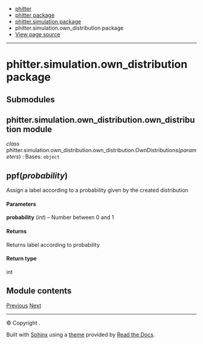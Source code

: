 * [phitter](modules.html)
* [phitter package](phitter.html)
* [phitter.simulation package](phitter.simulation.html)
* phitter.simulation.own\_distribution package
* [View page source](_sources/phitter.simulation.own_distribution.rst.txt)

---

# phitter.simulation.own\_distribution package

## Submodules

## phitter.simulation.own\_distribution.own\_distribution module

*class* phitter.simulation.own\_distribution.own\_distribution.OwnDistributions(*parameters*)
:   Bases: `object`

## ppf(*probability*)
Assign a label according to a probability given by the created distribution

#### Parameters
**probability** (*int*) – Number between 0 and 1

#### Returns
Returns label according to probability

#### Return type
int

## Module contents

[Previous](phitter.simulation.html "phitter.simulation package")
[Next](phitter.simulation.process_simulation.html "phitter.simulation.process_simulation package")

---

© Copyright .

Built with [Sphinx](https://www.sphinx-doc.org/) using a
[theme](https://github.com/readthedocs/sphinx_rtd_theme)
provided by [Read the Docs](https://readthedocs.org).